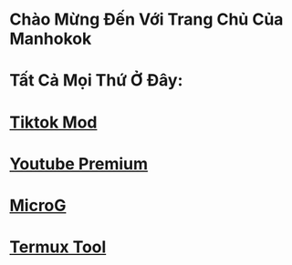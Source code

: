 # Chào Mừng Đến Với Trang Chủ Của Manhokok

# Tất Cả Mọi Thứ Ở Đây: 

# [Tiktok Mod](https://github.com/manhokok/ytb-premium/releases/download/Final/tiktok-mod.apk)

# [Youtube Premium](https://github.com/manhokok/ytb-premium/releases/download/Stable19.46.42/youtube-premium-v19.46.42.apk)

# [MicroG](https://github.com/manhokok/ytb-premium/releases/download/Stable19.45.38/MicroG.apk)

# [Termux Tool](https://github.com/manhokok/ToolSdcard/)

